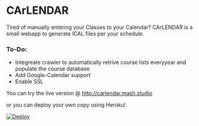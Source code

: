 # CArLENDAR

Tired of manually entering your Classes to your Calendar? CArLENDAR is a small webapp to generate ICAL files per your schedule.

### To-Do:
* Integreate crawler to automatically retrive course lists everyyear and populate the course database
* Add Google-Calendar support
* Enable SSL

You can try the live version @ http://carlendar.mash.studio

or you can deploy your own copy using Heroku!

[![Deploy](https://www.herokucdn.com/deploy/button.svg)](https://heroku.com/deploy?template=https://github.com/mashnoon33/CArLENDAR)
